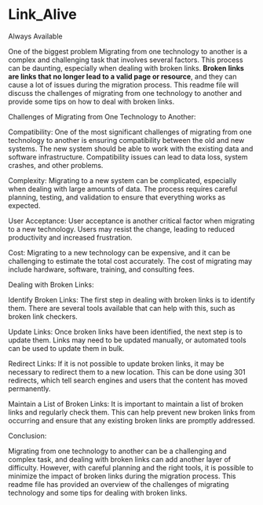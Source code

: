 # Link_Alive
Always Available


One of the biggest problem Migrating from one technology to another is a complex and challenging task that involves several factors. This process can be daunting, especially when dealing with broken links. <b> Broken links are links that no longer lead to a valid page or resource</b>, and they can cause a lot of issues during the migration process. This readme file will discuss the challenges of migrating from one technology to another and provide some tips on how to deal with broken links.

Challenges of Migrating from One Technology to Another:

Compatibility: One of the most significant challenges of migrating from one technology to another is ensuring compatibility between the old and new systems. The new system should be able to work with the existing data and software infrastructure. Compatibility issues can lead to data loss, system crashes, and other problems.

Complexity: Migrating to a new system can be complicated, especially when dealing with large amounts of data. The process requires careful planning, testing, and validation to ensure that everything works as expected.

User Acceptance: User acceptance is another critical factor when migrating to a new technology. Users may resist the change, leading to reduced productivity and increased frustration.

Cost: Migrating to a new technology can be expensive, and it can be challenging to estimate the total cost accurately. The cost of migrating may include hardware, software, training, and consulting fees.

Dealing with Broken Links:

Identify Broken Links: The first step in dealing with broken links is to identify them. There are several tools available that can help with this, such as broken link checkers.

Update Links: Once broken links have been identified, the next step is to update them. Links may need to be updated manually, or automated tools can be used to update them in bulk.

Redirect Links: If it is not possible to update broken links, it may be necessary to redirect them to a new location. This can be done using 301 redirects, which tell search engines and users that the content has moved permanently.

Maintain a List of Broken Links: It is important to maintain a list of broken links and regularly check them. This can help prevent new broken links from occurring and ensure that any existing broken links are promptly addressed.

Conclusion:

Migrating from one technology to another can be a challenging and complex task, and dealing with broken links can add another layer of difficulty. However, with careful planning and the right tools, it is possible to minimize the impact of broken links during the migration process. This readme file has provided an overview of the challenges of migrating technology and some tips for dealing with broken links.
